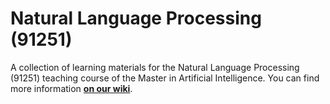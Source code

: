 # Natural Language Processing (91251)

A collection of learning materials for the Natural Language Processing
(91251) teaching course of the Master in Artificial Intelligence. You
can find more information [**on our
wiki**](https://csunibo.github.io/wiki/raccolte-di-risorse/index.html).

